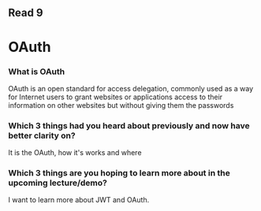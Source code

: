 ## Read 9


# OAuth

### What is OAuth
OAuth is an open standard for access delegation, commonly used as a way for Internet users to grant websites or 
applications access to their information on other websites but without giving them the passwords

### Which 3 things had you heard about previously and now have better clarity on?

It is the OAuth, how it's works and where

### Which 3 things are you hoping to learn more about in the upcoming lecture/demo?

I want to learn more about JWT and OAuth.



